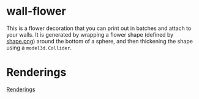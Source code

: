 # wall-flower

This is a flower decoration that you can print out in batches and attach to your walls. It is generated by wrapping a flower shape (defined by [shape.png](shape.png)) around the bottom of a sphere, and then thickening the shape using a `model3d.Collider`.

# Renderings

[Renderings](rendering.png)
